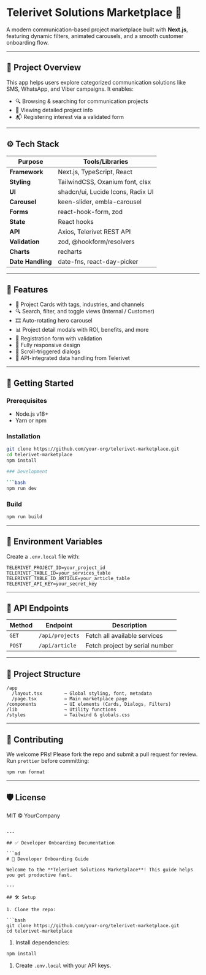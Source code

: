 # Telerivet Solutions Marketplace 🚀

A modern communication-based project marketplace built with **Next.js**, featuring dynamic filters, animated carousels, and a smooth customer onboarding flow.

---

## 📌 Project Overview

This app helps users explore categorized communication solutions like SMS, WhatsApp, and Viber campaigns. It enables:
- 🔍 Browsing & searching for communication projects
- 📄 Viewing detailed project info
- 📬 Registering interest via a validated form

---

## ⚙️ Tech Stack

| Purpose | Tools/Libraries |
|--------|------------------|
| **Framework** | Next.js, TypeScript, React |
| **Styling** | TailwindCSS, Oxanium font, clsx |
| **UI** | shadcn/ui, Lucide Icons, Radix UI |
| **Carousel** | keen-slider, embla-carousel |
| **Forms** | react-hook-form, zod |
| **State** | React hooks |
| **API** | Axios, Telerivet REST API |
| **Validation** | zod, @hookform/resolvers |
| **Charts** | recharts |
| **Date Handling** | date-fns, react-day-picker |

---

## 🧭 Features

- 🧩 Project Cards with tags, industries, and channels
- 🔍 Search, filter, and toggle views (Internal / Customer)
- 🎞️ Auto-rotating hero carousel
- 📊 Project detail modals with ROI, benefits, and more
- 📝 Registration form with validation
- 📱 Fully responsive design
- 🎯 Scroll-triggered dialogs
- 🔁 API-integrated data handling from Telerivet

---

## 🚀 Getting Started

### Prerequisites

- Node.js v18+
- Yarn or npm

### Installation

```bash
git clone https://github.com/your-org/telerivet-marketplace.git
cd telerivet-marketplace
npm install

### Development

```bash
npm run dev

```

### Build

```bash
npm run build

```

---

## 🔐 Environment Variables

Create a `.env.local` file with:

```
TELERIVET_PROJECT_ID=your_project_id
TELERIVET_TABLE_ID=your_services_table
TELERIVET_TABLE_ID_ARTICLE=your_article_table
TELERIVET_API_KEY=your_secret_key

```

---

## 📡 API Endpoints

| Method | Endpoint | Description |
| --- | --- | --- |
| `GET` | `/api/projects` | Fetch all available services |
| `POST` | `/api/article` | Fetch project by serial number |

---

## 📂 Project Structure

```
/app
  /layout.tsx        → Global styling, font, metadata
  /page.tsx          → Main marketplace page
/components          → UI elements (Cards, Dialogs, Filters)
/lib                 → Utility functions
/styles              → Tailwind & globals.css

```

---

## 👥 Contributing

We welcome PRs! Please fork the repo and submit a pull request for review. Run `prettier` before committing:

```bash
npm run format

```

---

## 🛡 License

MIT © YourCompany

```

---

## ✅ Developer Onboarding Documentation

```md
# 🧭 Developer Onboarding Guide

Welcome to the **Telerivet Solutions Marketplace**! This guide helps you get productive fast.

---

## 🛠️ Setup

1. Clone the repo:

```bash
git clone https://github.com/your-org/telerivet-marketplace.git
cd telerivet-marketplace

```

1. Install dependencies:

```bash
npm install

```

1. Create `.env.local` with your API keys.
